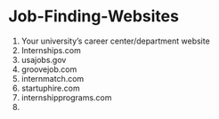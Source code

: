Job-Finding-Websites
====================
1. Your university’s career center/department website
2. Internships.com
3. usajobs.gov
4. groovejob.com
5. internmatch.com
6. startuphire.com
7. internshipprograms.com
8. 

